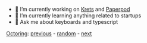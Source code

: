 - 🔭 I’m currently working on [Krets](https://krets.app) and [Paperpod](https://paperpod.fm)
- 🌱 I’m currently learning anything related to startups
- 💬 Ask me about keyboards and typescript 

[Octoring](https://octo-ring.com): [previous](https://octo-ring.com/p/olaven/prev) - [random](https://octo-ring.com/p/olaven/random) - [next](https://octo-ring.com/p/olaven/next)
